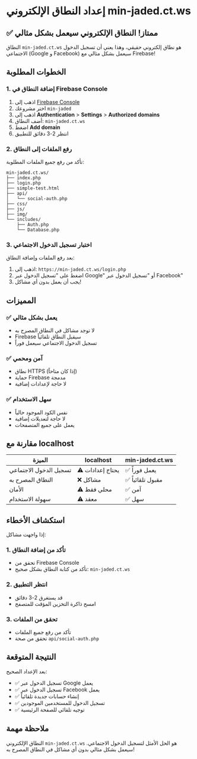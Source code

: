 # إعداد النطاق الإلكتروني min-jaded.ct.ws

## ✅ ممتاز! النطاق الإلكتروني سيعمل بشكل مثالي

النطاق `min-jaded.ct.ws` هو نطاق إلكتروني حقيقي، وهذا يعني أن تسجيل الدخول الاجتماعي (Google و Facebook) سيعمل بشكل مثالي مع Firebase!

## الخطوات المطلوبة

### 1. إضافة النطاق في Firebase Console

1. اذهب إلى [Firebase Console](https://console.firebase.google.com/)
2. اختر مشروعك `min-jaded`
3. اذهب إلى **Authentication** > **Settings** > **Authorized domains**
4. أضف النطاق: `min-jaded.ct.ws`
5. اضغط **Add domain**
6. انتظر 2-3 دقائق للتطبيق

### 2. رفع الملفات إلى النطاق

تأكد من رفع جميع الملفات المطلوبة:

```
min-jaded.ct.ws/
├── index.php
├── login.php
├── simple-test.html
├── api/
│   └── social-auth.php
├── css/
├── js/
├── img/
└── includes/
    ├── Auth.php
    └── Database.php
```

### 3. اختبار تسجيل الدخول الاجتماعي

بعد رفع الملفات وإضافة النطاق:

1. اذهب إلى: `https://min-jaded.ct.ws/login.php`
2. اضغط على "تسجيل الدخول عبر Google" أو "تسجيل الدخول عبر Facebook"
3. يجب أن يعمل بدون أي مشاكل!

## المميزات

### ✅ يعمل بشكل مثالي
- لا توجد مشاكل في النطاق المصرح به
- Firebase سيقبل النطاق تلقائياً
- تسجيل الدخول الاجتماعي سيعمل فوراً

### ✅ آمن ومحمي
- نطاق HTTPS (إذا كان متاحاً)
- حماية Firebase مدمجة
- لا حاجة لإعدادات إضافية

### ✅ سهل الاستخدام
- نفس الكود الموجود حالياً
- لا حاجة لتعديلات إضافية
- يعمل على جميع المتصفحات

## مقارنة مع localhost

| الميزة | localhost | min-jaded.ct.ws |
|--------|-----------|-----------------|
| تسجيل الدخول الاجتماعي | ⚠️ يحتاج إعدادات | ✅ يعمل فوراً |
| النطاق المصرح به | ❌ مشاكل | ✅ مقبول تلقائياً |
| الأمان | ⚠️ محلي فقط | ✅ آمن |
| سهولة الاستخدام | ⚠️ معقد | ✅ سهل |

## استكشاف الأخطاء

إذا واجهت مشاكل:

### 1. تأكد من إضافة النطاق
- تحقق من Firebase Console
- تأكد من كتابة النطاق بشكل صحيح: `min-jaded.ct.ws`

### 2. انتظر التطبيق
- قد يستغرق 2-3 دقائق
- امسح ذاكرة التخزين المؤقت للمتصفح

### 3. تحقق من الملفات
- تأكد من رفع جميع الملفات
- تحقق من صحة `api/social-auth.php`

## النتيجة المتوقعة

بعد الإعداد الصحيح:
- ✅ تسجيل الدخول عبر Google يعمل
- ✅ تسجيل الدخول عبر Facebook يعمل
- ✅ إنشاء حسابات جديدة تلقائياً
- ✅ تسجيل الدخول للمستخدمين الموجودين
- ✅ توجيه تلقائي للصفحة الرئيسية

## ملاحظة مهمة

النطاق الإلكتروني `min-jaded.ct.ws` هو الحل الأمثل لتسجيل الدخول الاجتماعي. سيعمل بشكل مثالي بدون أي مشاكل في النطاق المصرح به! 
